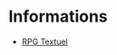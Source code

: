 # Informations  
* [RPG Textuel]([https://github.com/jeremydeblaecker/Mes_documents/tree/main/B2/ORM](https://github.com/jeremydeblaecker/RPG_Textuel))   
